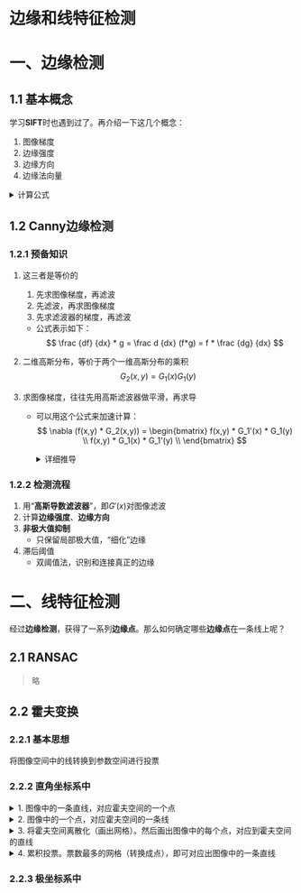 # 边缘和线特征检测

# 一、边缘检测

## 1.1 基本概念

学习**SIFT**时也遇到过了。再介绍一下这几个概念：

1. 图像梯度
2. 边缘强度
3. 边缘方向
4. 边缘法向量

<details>
<summary>计算公式</summary>

![image_edges](pngs/image_edges.png)

</details>

## 1.2 Canny边缘检测

### 1.2.1 预备知识

1. 这三者是等价的
    1. 先求图像梯度，再滤波
    2. 先滤波，再求图像梯度
    3. 先求滤波器的梯度，再滤波
    - 公式表示如下：
    $$
    \frac {df} {dx} * g = \frac d {dx} (f*g) = f * \frac {dg} {dx}
    $$
2. 二维高斯分布，等价于两个一维高斯分布的乘积
    $$
    G_2(x,y) = G_1(x)G_1(y)
    $$
3. 求图像梯度，往往先用高斯滤波器做平滑，再求导

    - 可以用这个公式来加速计算：
        $$
        \nabla (f(x,y) * G_2(x,y)) =
            \begin{bmatrix}
            f(x,y) * G_1'(x) * G_1(y) \\
            f(x,y) * G_1(x) * G_1'(y) \\
            \end{bmatrix}
        $$

        <details>
        <summary>详细推导</summary>

        $$
        \begin{aligned}
        \nabla (f(x,y) * G_2(x,y))
        &=  \begin{bmatrix}
            \frac {\partial [f(x,y) * G_2(x,y)]} {\partial x} \\
            \frac {\partial [f(x,y) * G_2(x,y)]} {\partial y} \\
            \end{bmatrix} & 先滤波，再求导 \\
        \\
        &=  \begin{bmatrix}
            f(x,y) * \frac {\partial G_2(x,y)} {\partial x} \\
            f(x,y) * \frac {\partial G_2(x,y)} {\partial y} \\
            \end{bmatrix} & 先对滤波器求导，再滤波 \\
        \\
        &=  \begin{bmatrix}
            f(x,y) * \frac {\partial G_1(x)G_1(y)} {\partial x} \\
            f(x,y) * \frac {\partial G_1(x)G_1(y)} {\partial y} \\
            \end{bmatrix} & 拆分为两个一维高斯 \\
        \\
        &=  \begin{bmatrix}
            f(x,y) * \left[ \frac {\partial G_1(x)} {\partial x} G_1(y) \right] \\
            \\
            f(x,y) * \left[ G_1(x) \frac {\partial G_1(y)} {\partial y} \right] \\
            \end{bmatrix} \\
        \\
        &=  \begin{bmatrix}
            f(x,y) * \left[ G_1'(x) G_1(y) \right] \\
            f(x,y) * \left[ G_1(x) G_1'(y) \right] \\
            \end{bmatrix} \\
        \\
        &=  \begin{bmatrix}
            f(x,y) * G_1'(x) * G_1(y) \\
            f(x,y) * G_1(x) * G_1'(y) \\
            \end{bmatrix} & 二维滤波，拆分为两个一维滤波 \\
        \\
        \end{aligned}
        $$

        </details> 

### 1.2.2 检测流程

1. 用“**高斯导数滤波器**”，即$G'(x)$对图像滤波
2. 计算**边缘强度**、**边缘方向**
3. **非极大值抑制**
    - 只保留局部极大值，“细化”边缘
4. 滞后阈值
    - 双阈值法，识别和连接真正的边缘

# 二、线特征检测

经过**边缘检测**，获得了一系列**边缘点**。那么如何确定哪些**边缘点**在一条线上呢？

## 2.1 RANSAC

> 略

## 2.2 霍夫变换

### 2.2.1 基本思想

将图像空间中的线转换到参数空间进行投票

### 2.2.2 直角坐标系中

<details>
<summary>1. 图像中的一条直线，对应霍夫空间的一个点</summary>

![hough_transform_1](pngs/hough_transform_1.png)

</details>

<details>
<summary>2. 图像中的一个点，对应霍夫空间的一条线</summary>

![hough_transform_2](pngs/hough_transform_2.png)

</details>

<details>
<summary>3. 将霍夫空间离散化（画出网格）。然后画出图像中的每个点，对应到霍夫空间的直线</summary>

![hough_transform_3](pngs/hough_transform_3.png)

</details>

<details>
<summary>4. 累积投票。票数最多的网格（转换成点），即可对应出图像中的一条直线</summary>

![hough_transform_4](pngs/hough_transform_4.png)

</details>

### 2.2.3 极坐标系中